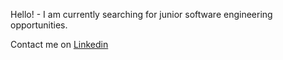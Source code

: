 Hello! - I am currently searching for junior software engineering opportunities.

Contact me on [Linkedin](https://www.linkedin.com/in/ed-cope/)
